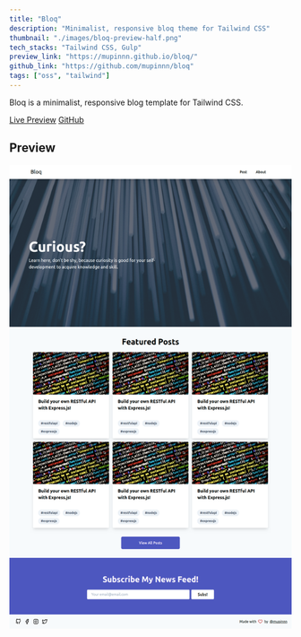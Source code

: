 ```yaml
---
title: "Bloq"
description: "Minimalist, responsive bloq theme for Tailwind CSS"
thumbnail: "./images/bloq-preview-half.png"
tech_stacks: "Tailwind CSS, Gulp"
preview_link: "https://mupinnn.github.io/bloq/"
github_link: "https://github.com/mupinnn/bloq"
tags: ["oss", "tailwind"]
---
```


Bloq is a minimalist, responsive blog template for Tailwind CSS.

[Live Preview][preview_link] [GitHub][github_link]

## Preview

![Home](./images/bloq-home.png)

[preview_link]: https://mupinnn.github.io/bloq/
[github_link]: https://github.com/mupinnn/bloq
